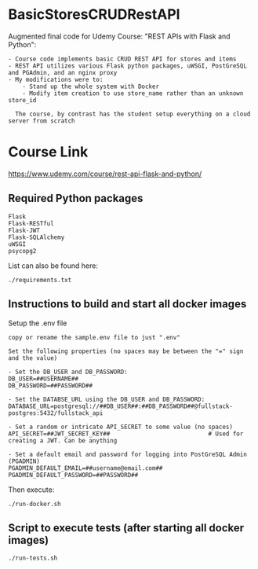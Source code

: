 # BasicStoresCRUDRestAPI
Augmented final code for Udemy Course: "REST APIs with Flask and Python":

    - Course code implements basic CRUD REST API for stores and items
    - REST API utilizes various Flask python packages, uWSGI, PostGreSQL and PGAdmin, and an nginx proxy
    - My modifications were to:
        - Stand up the whole system with Docker
        - Modify item creation to use store_name rather than an unknown store_id
      
      The course, by contrast has the student setup everything on a cloud server from scratch

# Course Link
https://www.udemy.com/course/rest-api-flask-and-python/

## Required Python packages

    Flask
    Flask-RESTful
    Flask-JWT
    Flask-SQLAlchemy
    uWSGI
    psycopg2

List can also be found here:

    ./requirements.txt

## Instructions to build and start all docker images

Setup the .env file

    copy or rename the sample.env file to just ".env"
    
    Set the following properties (no spaces may be between the "=" sign and the value)
    
    - Set the DB_USER and DB_PASSWORD:
    DB_USER=##USERNAME##
    DB_PASSWORD=##PASSWORD##
    
    - Set the DATABSE_URL using the DB_USER and DB_PASSWORD:
    DATABASE_URL=postgresql://##DB_USER##:##DB_PASSWORD##@fullstack-postgres:5432/fullstack_api
    
    - Set a random or intricate API_SECRET to some value (no spaces)
    API_SECRET=##JWT_SECRET_KEY##                            # Used for creating a JWT. Can be anything

    - Set a default email and password for logging into PostGreSQL Admin (PGADMIN)
    PGADMIN_DEFAULT_EMAIL=##username@email.com##
    PGADMIN_DEFAULT_PASSWORD=##PASSWORD##

Then execute:

    ./run-docker.sh

## Script to execute tests (after starting all docker images)

    ./run-tests.sh
